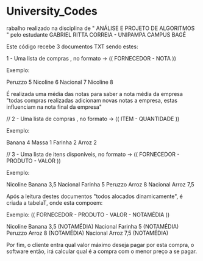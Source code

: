 # University_Codes

rabalho realizado na disciplina de " ANÁLISE E PROJETO DE ALGORITMOS " pelo estudante GABRIEL RITTA CORREIA - UNIPAMPA CAMPUS BAGÉ

Este código recebe 3 documentos TXT sendo estes:

1 - Uma lista de compras , no formato -> (( FORNECEDOR - NOTA ))

Exemplo:  

Peruzzo 5
Nicoline 6
Nacional 7
Nicoline 8

É realizada uma média das notas para saber a nota média da empresa "todas compras realizadas adicionam novas notas a empresa, estas influenciam na nota 
final da empresa"

// 2 - Uma lista de compras , no formato -> (( ITEM - QUANTIDADE ))

Exemplo:

Banana 4
Massa  1
Farinha 2
Arroz 2

// 3 - Uma lista de itens disponíveis, no formato -> (( FORNECEDOR - PRODUTO - VALOR ))

Exemplo:

Nicoline Banana 3,5
Nacional Farinha 5
Peruzzo Arroz 8
Nacional Arroz 7,5

Após a leitura destes documentos "todos alocados dinamicamente", é criada a tabelaT, onde esta compoem:

Exemplo:  (( FORNECEDOR - PRODUTO - VALOR - NOTAMÉDIA ))

Nicoline Banana 3,5 (NOTAMÉDIA)
Nacional Farinha 5 (NOTAMÉDIA) 
Peruzzo Arroz 8 (NOTAMÉDIA)
Nacional Arroz 7,5 (NOTAMÉDIA)

Por fim, o cliente entra qual valor máximo deseja pagar por esta compra, o software então,
irá calcular qual é a compra com o menor preço a se pagar.




